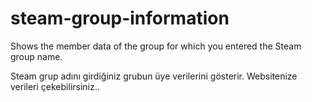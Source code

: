 # steam-group-information
Shows the member data of the group for which you entered the Steam group name.

Steam grup adını girdiğiniz grubun üye verilerini gösterir.  Websitenize verileri çekebilirsiniz..
